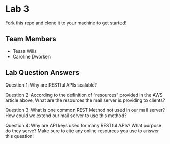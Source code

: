 # Lab 3
[Fork](https://docs.github.com/en/get-started/quickstart/fork-a-repo) this repo and clone it to your machine to get started!

## Team Members
- Tessa Wills
- Caroline Dworken

## Lab Question Answers

Question 1: Why are RESTful APIs scalable?

Question 2: According to the definition of “resources” provided in the AWS article above,
What are the resources the mail server is providing to clients?


Question 3: What is one common REST Method not used in our mail server? How could
we extend our mail server to use this method? 

Question 4: Why are API keys used for many RESTful APIs? What purpose do they
serve? Make sure to cite any online resources you use to answer this question!

